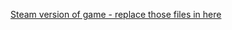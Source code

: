 [Steam version of game - replace those files in here](https://drive.google.com/file/d/1YfZJs0DrxqLVGST6zF3QZe-Uw8PQnt-0/view)
